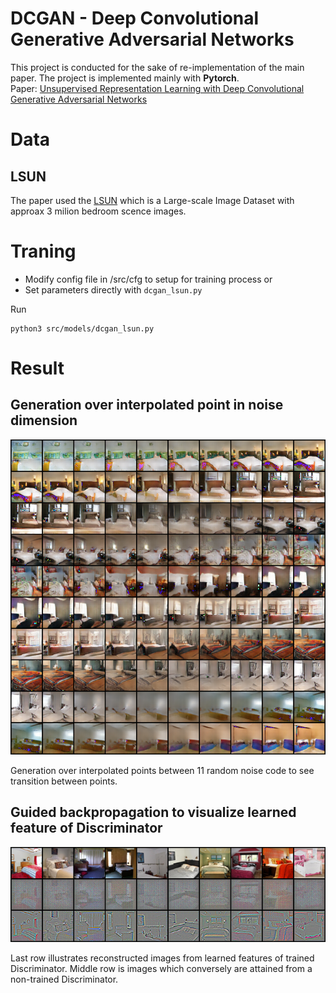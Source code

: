 # DCGAN - Deep Convolutional Generative Adversarial Networks

This project is conducted for the sake of re-implementation of the main paper. The project is implemented mainly with **Pytorch**.  
Paper: [Unsupervised Representation Learning with Deep Convolutional Generative Adversarial Networks](http://arxiv.org/abs/1511.06434)

# Data
## LSUN
The paper used the [LSUN](https://www.yf.io/p/lsun) which is a Large-scale Image Dataset with approax 3 milion bedroom scence images. 

# Traning
- Modify config file in /src/cfg to setup for training process or
- Set parameters directly with `dcgan_lsun.py`

Run
```
python3 src/models/dcgan_lsun.py
```

# Result
## Generation over interpolated point in noise dimension
![](reports/LSUN/interpolated.png) 

Generation over interpolated points between 11 random noise code to see transition between points. 

## Guided backpropagation to visualize learned feature of Discriminator
![](reports/LSUN/guided_bp.png) 

Last row illustrates reconstructed images from learned features of trained Discriminator. Middle row is images which conversely are attained from a non-trained Discriminator.
